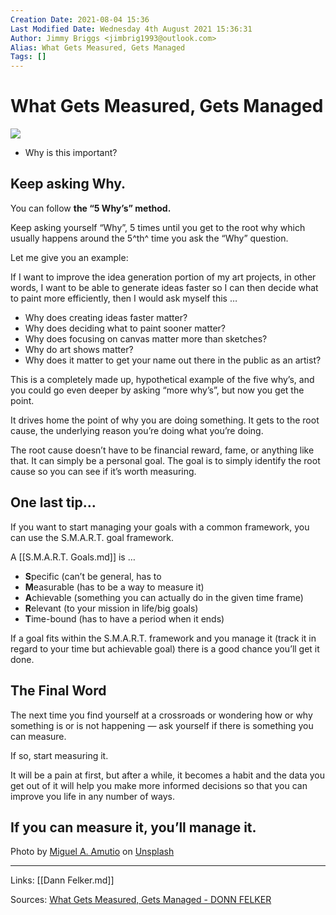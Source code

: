 ```yaml
---
Creation Date: 2021-08-04 15:36
Last Modified Date: Wednesday 4th August 2021 15:36:31
Author: Jimmy Briggs <jimbrig1993@outlook.com>
Alias: What Gets Measured, Gets Managed
Tags: []
---
```


# What Gets Measured, Gets Managed

![](https://www.donnfelker.com/wp-content/uploads/2020/12/what-gets-measured-gets-managed-1024x623.jpg)

-   Why is this important?

## **Keep asking Why.**

You can follow **the “5 Why’s” method.**

Keep asking yourself “Why”, 5 times until you get to the root why which usually happens around the 5^th^ time you ask the “Why” question.

Let me give you an example:

If I want to improve the idea generation portion of my art projects, in other words, I want to be able to generate ideas faster so I can then decide what to paint more efficiently, then I would ask myself this …

-   Why does creating ideas faster matter?
-   Why does deciding what to paint sooner matter?
-   Why does focusing on canvas matter more than sketches?
-   Why do art shows matter?
-   Why does it matter to get your name out there in the public as an artist?

This is a completely made up, hypothetical example of the five why’s, and you could go even deeper by asking “more why’s”, but now you get the point.

It drives home the point of why you are doing something. It gets to the root cause, the underlying reason you’re doing what you’re doing.

The root cause doesn’t have to be financial reward, fame, or anything like that. It can simply be a personal goal. The goal is to simply identify the root cause so you can see if it’s worth measuring.

## **One last tip…**

If you want to start managing your goals with a common framework, you can use the S.M.A.R.T. goal framework.

A [[S.M.A.R.T. Goals.md]] is …

-   **S**pecific (can’t be general, has to
-   **M**easurable (has to be a way to measure it)
-   **A**chievable (something you can actually do in the given time frame)
-   **R**elevant (to your mission in life/big goals)
-   **T**ime-bound (has to have a period when it ends)

If a goal fits within the S.M.A.R.T. framework and you manage it (track it in regard to your time but achievable goal) there is a good chance you’ll get it done.

## **The Final Word**

The next time you find yourself at a crossroads or wondering how or why something is or is not happening — ask yourself if there is something you can measure.

If so, start measuring it.

It will be a pain at first, but after a while, it becomes a habit and the data you get out of it will help you make more informed decisions so that you can improve you life in any number of ways.

## **If you can measure it, you’ll manage it.**

Photo by [Miguel A. Amutio](https://unsplash.com/@amutiomi?utm_source=unsplash&utm_medium=referral&utm_content=creditCopyText) on [Unsplash](https://unsplash.com/s/photos/measure?utm_source=unsplash&utm_medium=referral&utm_content=creditCopyText)

***

Links: [[Dann Felker.md]]

Sources: [What Gets Measured, Gets Managed - DONN FELKER](https://www.donnfelker.com/what-gets-measured-gets-managed/)